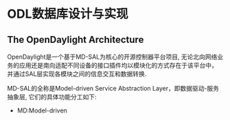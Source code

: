 # ODL数据库设计与实现

## The OpenDaylight Architecture

OpenDaylight是一个基于MD-SAL为核心的开源控制器平台项目, 无论北向网络业务的应用还是南向适配不同设备的接口插件均以模块化的方式存在于该平台中，
并通过SAL层实现各模块之间的信息交互和数据转换.

MD-SAL的全称是Model-driven Service Abstraction Layer，即数据驱动-服务抽象层, 它们的具体功能分工如下:

- MD:Model-driven


